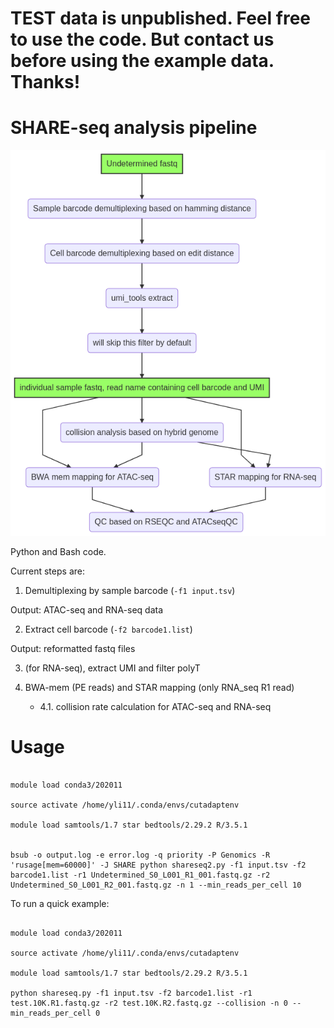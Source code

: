 # TEST data is unpublished. Feel free to use the code. But contact us before using the example data. Thanks!

# SHARE-seq analysis pipeline

![shareseq](shareseq.png)

Python and Bash code. 


Current steps are:

1. Demultiplexing by sample barcode (`-f1 input.tsv`)

Output: ATAC-seq and RNA-seq data

2. Extract cell barcode (`-f2 barcode1.list`)

Output: reformatted fastq files

3. (for RNA-seq), extract UMI and filter polyT

4. BWA-mem (PE reads) and STAR mapping (only RNA_seq R1 read)

	 - 4.1. collision rate calculation for ATAC-seq and RNA-seq


# Usage

```

module load conda3/202011

source activate /home/yli11/.conda/envs/cutadaptenv

module load samtools/1.7 star bedtools/2.29.2 R/3.5.1


bsub -o output.log -e error.log -q priority -P Genomics -R 'rusage[mem=60000]' -J SHARE python shareseq2.py -f1 input.tsv -f2 barcode1.list -r1 Undetermined_S0_L001_R1_001.fastq.gz -r2 Undetermined_S0_L001_R2_001.fastq.gz -n 1 --min_reads_per_cell 10

```

To run a quick example:

```

module load conda3/202011

source activate /home/yli11/.conda/envs/cutadaptenv

module load samtools/1.7 star bedtools/2.29.2 R/3.5.1

python shareseq.py -f1 input.tsv -f2 barcode1.list -r1 test.10K.R1.fastq.gz -r2 test.10K.R2.fastq.gz --collision -n 0 --min_reads_per_cell 0
```

